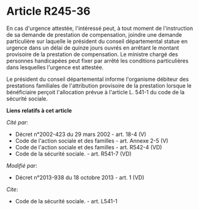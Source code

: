 # Article R245-36

En cas d'urgence attestée, l'intéressé peut, à tout moment de l'instruction de sa demande de prestation de compensation,
joindre une demande particulière sur laquelle le président du conseil départemental statue en urgence dans un délai de quinze
jours ouvrés en arrêtant le montant provisoire de la prestation de compensation. Le ministre chargé des personnes handicapées
peut fixer par arrêté les conditions particulières dans lesquelles l'urgence est attestée. 

Le président du conseil départemental informe l'organisme débiteur des prestations familiales de l'attribution provisoire de
la prestation lorsque le bénéficiaire perçoit l'allocation prévue à l'article L. 541-1 du code de la sécurité sociale.

**Liens relatifs à cet article**

_Cité par_:

  - Décret n°2002-423 du 29 mars 2002 - art. 18-4 (V)
  - Code de l'action sociale et des familles - art. Annexe 2-5 (V)
  - Code de l'action sociale et des familles - art. R542-4 (VD)
  - Code de la sécurité sociale. - art. R541-7 (VD)

_Modifié par_:

  - Décret n°2013-938 du 18 octobre 2013 - art. 1 (VD)

_Cite_:

  - Code de la sécurité sociale. - art. L541-1
